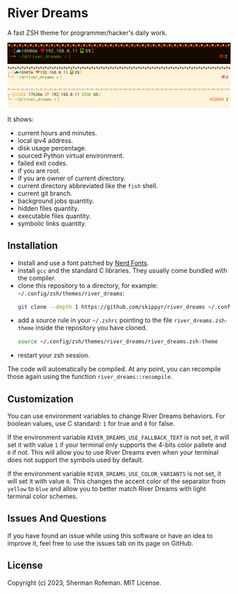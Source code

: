 # River Dreams

A fast ZSH theme for programmer/hacker's daily work.

![](images/image_0.png)
![](images/image_1.png)
![](images/image_2.png)

It shows:
  + current hours and minutes.
  + local ipv4 address.
  + disk usage percentage.
  + sourced Python virtual environment.
  + failed exit codes.
  + if you are root.
  + if you are owner of current directory.
  + current directory abbreviated like the `fish` shell.
  + current git branch.
  + background jobs quantity.
  + hidden files quantity.
  + executable files quantity.
  + symbolic links quantity.


## Installation

  + Install and use a font patched by [Nerd Fonts](https://github.com/ryanoasis/nerd-fonts).
  + install `gcc` and the standard C libraries. They usually come bundled with the compiler.
  + clone this repository to a directory, for example: `~/.config/zsh/themes/river_dreams`:
    ```bash
    git clone --depth 1 https://github.com/skippyr/river_dreams ~/.config/zsh/themes/river_dreams
    ```
  + add a source rule in your `~/.zshrc` pointing to the file `river_dreams.zsh-theme` inside the repository you have cloned.
    ```bash
    source ~/.config/zsh/themes/river_dreams/river_dreams.zsh-theme
    ```
  + restart your zsh session.

The code will automatically be compiled. At any point, you can recompile those
again using the function `river_dreams::recompile`.


## Customization

You can use environment variables to change River Dreams behaviors. For boolean values, use C standard: `1` for true and `0` for false.

If the environment variable `RIVER_DREAMS_USE_FALLBACK_TEXT` is not set, it will set it with value `1` if your terminal only supports the 4-bits color pallete and `0` if not. This will allow you to use River Dreams even when your terminal does not support the symbols used by default.

If the environment variable `RIVER_DREAMS_USE_COLOR_VARIANTS` is not set, it will set it with value `0`. This changes the accent color of the separator from `yellow` to `blue` and allow you to better match River Dreams with light terminal color schemes.


## Issues And Questions

If you have found an issue while using this software or have an idea to improve it, feel free to use the issues tab on its page on GitHub.


## License

Copyright (c) 2023, Sherman Rofeman. MIT License.

